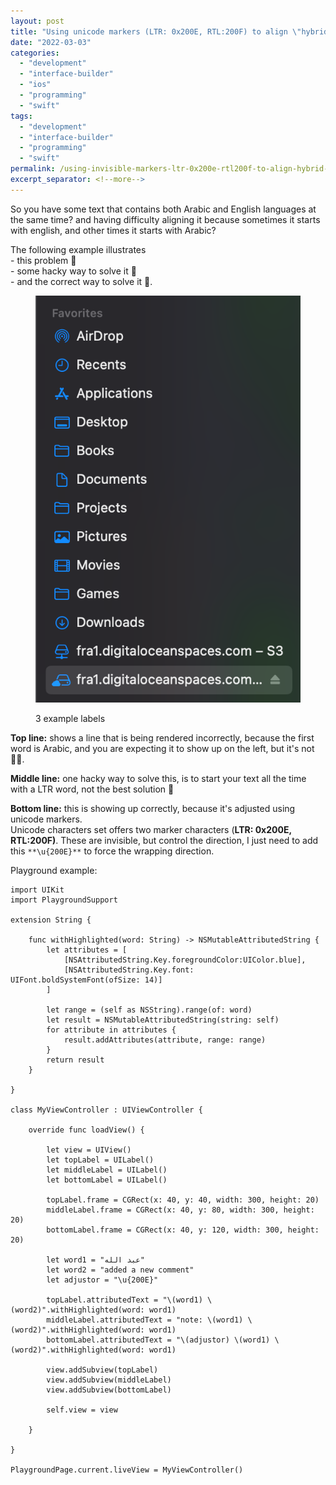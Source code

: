 ```yaml
---
layout: post
title: "Using unicode markers (LTR: 0x200E, RTL:200F) to align \"hybrid RTL/LTR strings\" correctly."
date: "2022-03-03"
categories: 
  - "development"
  - "interface-builder"
  - "ios"
  - "programming"
  - "swift"
tags: 
  - "development"
  - "interface-builder"
  - "programming"
  - "swift"
permalink: /using-invisible-markers-ltr-0x200e-rtl200f-to-align-hybrid-rtl-ltr-strings-correctly
excerpt_separator: <!--more-->
---
```


So you have some text that contains both Arabic and English languages at the same time? and having difficulty aligning it because sometimes it starts with english, and other times it starts with Arabic?  
<!--more-->

The following example illustrates  
\- this problem 🐛  
\- some hacky way to solve it 👺  
\- and the correct way to solve it 🧐.

<figure>

![](images/image-2.png)

<figcaption>

3 example labels

</figcaption>

</figure>

**Top line:** shows a line that is being rendered incorrectly, because the first word is Arabic, and you are expecting it to show up on the left, but it's not 🤦🏻.

**Middle line:** one hacky way to solve this, is to start your text all the time with a LTR word, not the best solution 👺

**Bottom line:** this is showing up correctly, because it's adjusted using unicode markers.  
Unicode characters set offers two marker characters (**LTR: 0x200E, RTL:200F)**. These are invisible, but control the direction, I just need to add this `**\u{200E}**` to force the wrapping direction.  
  
Playground example:

```
import UIKit
import PlaygroundSupport

extension String {

    func withHighlighted(word: String) -> NSMutableAttributedString {
        let attributes = [
            [NSAttributedString.Key.foregroundColor:UIColor.blue],
            [NSAttributedString.Key.font: UIFont.boldSystemFont(ofSize: 14)]
        ]
        
        let range = (self as NSString).range(of: word)
        let result = NSMutableAttributedString(string: self)
        for attribute in attributes {
            result.addAttributes(attribute, range: range)
        }
        return result
    }
    
}

class MyViewController : UIViewController {
    
    override func loadView() {
        
        let view = UIView()
        let topLabel = UILabel()
        let middleLabel = UILabel()
        let bottomLabel = UILabel()

        topLabel.frame = CGRect(x: 40, y: 40, width: 300, height: 20)
        middleLabel.frame = CGRect(x: 40, y: 80, width: 300, height: 20)
        bottomLabel.frame = CGRect(x: 40, y: 120, width: 300, height: 20)
        
        let word1 = "عبد الله"
        let word2 = "added a new comment"
        let adjustor = "\u{200E}"
        
        topLabel.attributedText = "\(word1) \(word2)".withHighlighted(word: word1)
        middleLabel.attributedText = "note: \(word1) \(word2)".withHighlighted(word: word1)
        bottomLabel.attributedText = "\(adjustor) \(word1) \(word2)".withHighlighted(word: word1)
        
        view.addSubview(topLabel)
        view.addSubview(middleLabel)
        view.addSubview(bottomLabel)

        self.view = view
        
    }
    
}

PlaygroundPage.current.liveView = MyViewController()
```
